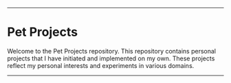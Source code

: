 ---

# Pet Projects

Welcome to the Pet Projects repository. This repository contains personal projects that I have initiated and implemented on my own. These projects reflect my personal interests and experiments in various domains.

---